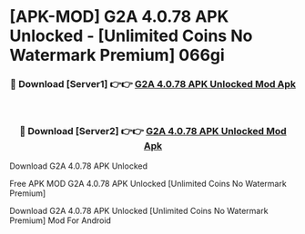 # [APK-MOD] G2A 4.0.78 APK Unlocked - [Unlimited Coins No Watermark Premium] 066gi



<div align="center">
<h3>🔴 Download [Server1] 👉👉 <a href="https://momento.my/?title=G2A_4.0.78_APK_Unlocked">G2A 4.0.78 APK Unlocked Mod Apk</a></h3><br>

<h3>🔴 Download [Server2] 👉👉 <a href="https://momento.my/?title=G2A_4.0.78_APK_Unlocked">G2A 4.0.78 APK Unlocked Mod Apk</a></h3>
</div>



Download G2A 4.0.78 APK Unlocked 

Free APK MOD G2A 4.0.78 APK Unlocked [Unlimited Coins No Watermark Premium]

Download G2A 4.0.78 APK Unlocked [Unlimited Coins No Watermark Premium] Mod For Android
